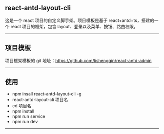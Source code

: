 ## react-antd-layout-cli

这是一个 react 项目的自定义脚手架。项目模板是基于 react+antd+ts，搭建的一个 react 项目的框架，包含 layout、登录以及菜单、按钮、路由权限。

---

## 项目模板

项目框架模板的 git 地址：https://github.com/lishengqin/react-antd-admin

---

## 使用

- npm insall react-antd-layout-cli -g
- react-antd-layout-cli 项目名
- cd 项目名
- npm install
- npm run service
- npm run dev

---
